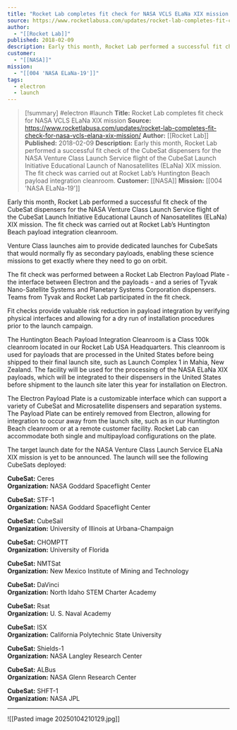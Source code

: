 ```yaml
---
title: "Rocket Lab completes fit check for NASA VCLS ELaNa XIX mission "
source: https://www.rocketlabusa.com/updates/rocket-lab-completes-fit-check-for-nasa-vcls-elana-xix-mission/
author:
  - "[[Rocket Lab]]"
published: 2018-02-09
description: Early this month, Rocket Lab performed a successful fit check of the CubeSat dispensers for the NASA Venture Class Launch Service flight of the CubeSat Launch Initiative Educational Launch of Nanosatellites (ELaNa) XIX mission. The fit check was carried out at Rocket Lab’s Huntington Beach payload integration cleanroom.
customer:
  - "[[NASA]]"
mission:
  - "[[004 'NASA ELaNa-19']]"
tags:
  - electron
  - launch
---
```

>[!summary]
#electron #launch
**Title:** Rocket Lab completes fit check for NASA VCLS ELaNa XIX mission 
**Source:** https://www.rocketlabusa.com/updates/rocket-lab-completes-fit-check-for-nasa-vcls-elana-xix-mission/
**Author:** [[Rocket Lab]]
**Published:** 2018-02-09
**Description:** Early this month, Rocket Lab performed a successful fit check of the CubeSat dispensers for the NASA Venture Class Launch Service flight of the CubeSat Launch Initiative Educational Launch of Nanosatellites (ELaNa) XIX mission. The fit check was carried out at Rocket Lab’s Huntington Beach payload integration cleanroom.
**Customer:** [[NASA]]
**Mission:** [[004 'NASA ELaNa-19']]

Early this month, Rocket Lab performed a successful fit check of the CubeSat dispensers for the NASA Venture Class Launch Service flight of the CubeSat Launch Initiative Educational Launch of Nanosatellites (ELaNa) XIX mission. The fit check was carried out at Rocket Lab’s Huntington Beach payload integration cleanroom.

Venture Class launches aim to provide dedicated launches for CubeSats that would normally fly as secondary payloads, enabling these science missions to get exactly where they need to go on orbit.

The fit check was performed between a Rocket Lab Electron Payload Plate - the interface between Electron and the payloads - and a series of Tyvak Nano-Satellite Systems and Planetary Systems Corporation dispensers. Teams from Tyvak and Rocket Lab participated in the fit check.

Fit checks provide valuable risk reduction in payload integration by verifying physical interfaces and allowing for a dry run of installation procedures prior to the launch campaign.

The Huntington Beach Payload Integration Cleanroom is a Class 100k cleanroom located in our Rocket Lab USA Headquarters. This cleanroom is used for payloads that are processed in the United States before being shipped to their final launch site, such as Launch Complex 1 in Mahia, New Zealand. The facility will be used for the processing of the NASA ELaNa XIX payloads, which will be integrated to their dispensers in the United States before shipment to the launch site later this year for installation on Electron.

The Electron Payload Plate is a customizable interface which can support a variety of CubeSat and Microsatellite dispensers and separation systems. The Payload Plate can be entirely removed from Electron, allowing for integration to occur away from the launch site, such as in our Huntington Beach cleanroom or at a remote customer facility. Rocket Lab can accommodate both single and multipayload configurations on the plate.

The target launch date for the NASA Venture Class Launch Service ELaNa XIX mission is yet to be announced. The launch will see the following CubeSats deployed:

**CubeSat:** Ceres  
**Organization:** NASA Goddard Spaceflight Center

**CubeSat:** STF-1  
**Organization:** NASA Goddard Spaceflight Center

**CubeSat:** CubeSail  
**Organization:** University of Illinois at Urbana-Champaign

**CubeSat:** CHOMPTT  
**Organization:** University of Florida

**CubeSat:** NMTSat  
**Organization:** New Mexico Institute of Mining and Technology

**CubeSat:** DaVinci  
**Organization:** North Idaho STEM Charter Academy

**CubeSat:** Rsat  
**Organization:** U. S. Naval Academy

**CubeSat:** ISX  
**Organization:** California Polytechnic State University

**CubeSat:** Shields-1  
**Organization:** NASA Langley Research Center

**CubeSat:** ALBus  
**Organization:** NASA Glenn Research Center

**CubeSat:** SHFT-1  
**Organization:** NASA JPL

---

![[Pasted image 20250104210129.jpg]]